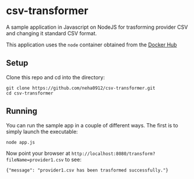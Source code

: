 # csv-transformer

A sample application in Javascript on NodeJS for trasforming provider CSV and changing it standard CSV format.

This application uses the `node` container obtained from the [Docker Hub](https://hub.docker.com/_/node/)

## Setup
Clone this repo and cd into the directory:

```
git clone https://github.com/neha0912/csv-transformer.git
cd csv-transformer
```

## Running
You can run the sample app in a couple of different ways. The first is to simply launch the executable:
```
node app.js
```

Now point your browser at `http://localhost:8080/transform?fileName=provider1.csv` to see:
```
{"message": "provider1.csv has been trasformed successfully."}
```